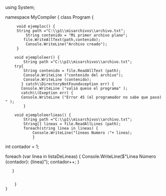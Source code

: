 using System;

namespace MyCompiler {
    class Program {

         void ejemploc() {
         String path ="C:\\p1\\misarchivos\\archivo.txt";
             String contenido = "Mi primer archivo plano";
            file.WriteAllText(path,contenido);
             Console.WriteLine("Archivo creado");        
         }

        void ejemploleer() {
            String path ="C:\\p1\\misarchivos\\archivo.txt"; 
        try{
            String contenido = file.ReadAllText (path);
            Console.WriteLine ("contenido del archivo");
            Console.WriteLine (contenido);
           } catch\\DirectoryNotFoundxception err) {
           Console.WriteLine ("valió queso el programa" );
           catch\\(Exeption err) {
           Console.WriteLine ("Error 45 (el programador no sabe que paso) " );
            }

        void ejemploleerlieas() {
            String path ="C:\\p1\\misarchivos\\archivo.txt"; 
            String[] lineas = file.ReadAllLines (path);
            foreach(string linea in lineas) {
                Console.WriteLine("líneas Numero :"+ linea);
                } 

int contador = 1; 

foreach (var linea in listaDeLineas) 
{
    Console.WriteLine($"Línea Número {contador}: {linea}");
    contador++; 
}

            
       }

        
        }
    }


